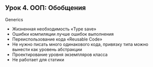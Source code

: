 ## Урок 4. ООП: Обобщения
Generics
- Жизненная необходимость «Type save»
- Ошибки компиляции лучше ошибок выполнения
- Переиспользование кода «Reusable Code»
- Не нужно писать много одинакового кода, привязку типа можно вынести как уровень абстракции
- Проектирование уровня экземпляров класса
- Не работает для статики